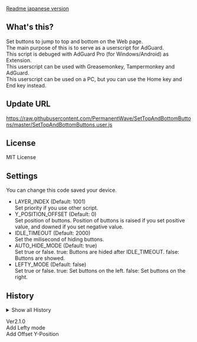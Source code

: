 [Readme japanese version](https://github.com/PermanentWave/SetTopAndBottomButtons/blob/master/README_ja.md)

## What's this?
Set buttons to jump to top and bottom on the Web page.  
The main purpose of this is to serve as a userscript for AdGuard.  
This script is debuged with AdGuard Pro (for Windows/Android) as Extension.  
This userscript can be used with Greasemonkey, Tampermonkey and AdGuard.  
This userscript can be used on a PC, but you can use the Home key and End key instead.  

## Update URL  
https://raw.githubusercontent.com/PermanentWave/SetTopAndBottomButtons/master/SetTopAndBottomButtons.user.js  

## License  
MIT License  

## Settings  
You can change this code saved your device.  
* LAYER_INDEX (Default: 1001)  
  Set priority if you use other script.  
* Y_POSITION_OFFSET (Default: 0)  
  Set position of buttons. Position of buttons is raised if you set positive value, and downed if you set negative value.  
* IDLE_TIMEOUT (Default: 2000)  
  Set the milisecond of hiding buttons.  
* AUTO_HIDE_MODE (Default: true)  
  Set true or false. true: Buttons are hided after IDLE_TIMEOUT. false: Buttons are showed.  
* LEFTY_MODE (Default: false)  
  Set true or false. true: Set buttons on the left. false: Set buttons on the right.  

## History
<details><summary>Show all History</summary>  

Ver 1.00  
First Release  

Ver 1.01  
Bottom Scroll can't work collectly, so add scroll amount +1% (x1.01)  
Change Element of getting Height.  

Ver 1.02  
Change scroll amount 1% (x1.01) -> 5% (x1.05)  

Ver 1.03  
Test Change  

Ver 1.04  
Undo Change  

Ver 1.05  
Optimization function  
(Remove no-used function, all browser support)  

Ver 1.06  
Optimization script  
(Remove button when button is clicked)  

Ver 1.07  
BugFix  
(Get correct bottom position)  

Ver 1.08  
Add "Auto Hide" function  
Change method  
(Change to refer license URL)  

Ver 1.09  
Introduce function as class  
Change define (var -> let, const)  
All function return value or true  
Optimization  

Ver 1.10  
Optimize  

Ver 1.11  
Optimize  

Ver1.11.1  
Change let -> const element  
Add description  

Ver1.11.2  
Change description  

Ver1.12  
Change filename  
Change Update URL  
Change order of function  

Ver1.13  
Change button images  

Ver2.0.0  
Optimize  

Ver2.0.1  
Optimize  

Ver2.0.2  
Optimize  

</details>  

Ver2.1.0  
Add Lefty mode  
Add Offset Y-Position  
